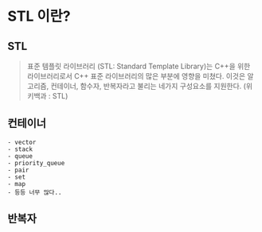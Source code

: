 # STL 이란?

## STL

> 표준 템플릿 라이브러리 (STL: Standard Template Library)는 C++을 위한 라이브러리로서 C++ 표준 라이브러리의 많은 부분에 영향을 미쳤다. 이것은 알고리즘, 컨테이너, 함수자, 반복자라고 불리는 네가지 구성요소를 지원한다. (위키백과 : STL) 

## 컨테이너
    - vector
    - stack
    - queue
    - priority_queue
    - pair
    - set
    - map
    - 등등 너무 많다..
    
## 반복자